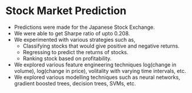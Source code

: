 # Stock Market Prediction

* Predictions were made for the Japanese Stock Exchange.
* We were able to get Sharpe ratio of upto 0.208.
* We experimented with various strategies such as,
  * Classifying stocks that would give positive and negative returns.
  * Regressing to predict the returns of stocks.
  * Ranking stock based on profitability.
* We explored various feature engineering techniques log(change in volume), log(change in price), volitality with varying time intervals, etc.
* We explored various modelling techniques such as neural networks, gradient boosted trees, decision trees, SVMs, etc.

